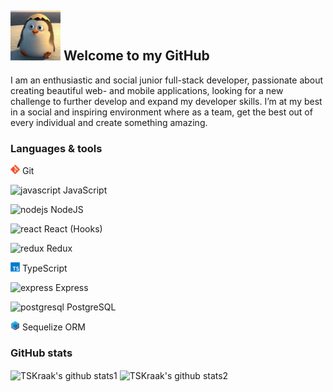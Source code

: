 ## <img src="https://github.com/TSKraak/TSKraak/blob/main/hello.gif" alt="hello" width="80" height="auto" style="border-radius:100" /> Welcome to my GitHub 

I am an enthusiastic and social junior full-stack developer, passionate about creating beautiful web- and mobile applications, looking for a new challenge to further develop and expand my developer skills.
I’m at my best in a social and inspiring environment where as a team, get the best out of every individual and create something amazing.

### Languages & tools
<img src="https://github.com/devicons/devicon/blob/master/icons/git/git-original.svg" alt="javascript" width="15" height="15"/> Git
  
<img src="https://devicons.github.io/devicon/devicon.git/icons/javascript/javascript-original.svg" alt="javascript" width="15" height="15"/> JavaScript

<img src="https://devicons.github.io/devicon/devicon.git/icons/nodejs/nodejs-original-wordmark.svg" alt="nodejs" width="15" height="15"/> NodeJS

<img src="https://devicons.github.io/devicon/devicon.git/icons/react/react-original-wordmark.svg" alt="react" width="15" height="15"/> React (Hooks)

<img src="https://devicons.github.io/devicon/devicon.git/icons/redux/redux-original.svg" alt="redux" width="15" height="15"/> Redux
  
<img src="https://github.com/devicons/devicon/blob/master/icons/typescript/typescript-original.svg" alt="redux" width="15" height="15"/> TypeScript

<img src="https://devicons.github.io/devicon/devicon.git/icons/express/express-original-wordmark.svg" alt="express" width="15" height="15"/> Express
  
<img src="https://devicons.github.io/devicon/devicon.git/icons/postgresql/postgresql-original-wordmark.svg" alt="postgresql" width="15" height="15"/> PostgreSQL

<img src="https://github.com/devicons/devicon/blob/master/icons/sequelize/sequelize-original.svg" alt="postgresql" width="15" height="15"/> Sequelize ORM


### GitHub stats

<img align="center" src="https://github-readme-stats.vercel.app/api?username=TSKraak&show_icons=true&include_all_commits=true" alt="TSKraak's github stats1" />        <img align="center" src="https://github-readme-stats.vercel.app/api/top-langs/?username=TSKraak&layout=compact" alt="TSKraak's github stats2" />
